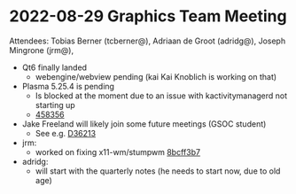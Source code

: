 # 2022-08-29 Graphics Team Meeting
Attendees: Tobias Berner (tcberner@), Adriaan de Groot (adridg@), Joseph Mingrone (jrm@),

- Qt6 finally landed
    - webengine/webview pending (kai Kai Knoblich is working on that)
- Plasma 5.25.4 is pending
    - Is blocked at the moment due to an issue with kactivitymanagerd not starting up 
    - [458356](https://bugs.kde.org/show_bug.cgi?id=458356)
- Jake Freeland will likely join some future meetings (GSOC student)
    - See e.g. [D36213](https://reviews.freebsd.org/D36213)
- jrm: 
    - worked on fixing x11-wm/stumpwm [8bcff3b7](https://cgit.freebsd.org/ports/commit/?id=8bcff3b7dc77952a94aadf0b421e421173a39546)
- adridg:
    - will start with the quarterly notes (he needs to start now, due to old age)
